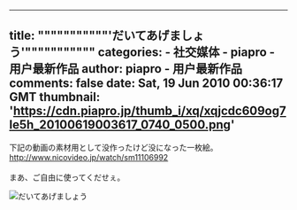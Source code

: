 
---
title: """""""""""'だいてあげましょう'"""""""""""
categories: 
    - 社交媒体
    - piapro - 用户最新作品
author: piapro - 用户最新作品
comments: false
date: Sat, 19 Jun 2010 00:36:17 GMT
thumbnail: 'https://cdn.piapro.jp/thumb_i/xq/xqjcdc609og7le5h_20100619003617_0740_0500.png'
---

<div>   
<p class="cd_dtl_cap">下記の動画の素材用として没作ったけど没になった一枚絵。<br>
<a href="https://piapro.jp/jump/?url=http%3A%2F%2Fwww.nicovideo.jp%2Fwatch%2Fsm11106992" target="_blank">http://www.nicovideo.jp/watch/sm11106992</a><br>
<br>
まあ、ご自由に使ってくだせぇ。</p><div class="illust-whole">
<img src="https://cdn.piapro.jp/thumb_i/xq/xqjcdc609og7le5h_20100619003617_0740_0500.png" alt="だいてあげましょう" referrerpolicy="no-referrer">
</div>  
</div>
            